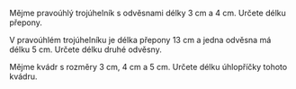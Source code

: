 Mějme pravoúhlý trojúhelník s odvěsnami délky 3 cm a 4 cm. Určete délku přepony.

V pravoúhlém trojúhelníku je délka přepony 13 cm a jedna odvěsna má délku 5 cm. Určete délku druhé odvěsny.

Mějme kvádr s rozměry 3 cm, 4 cm a 5 cm. Určete délku úhlopříčky tohoto kvádru.